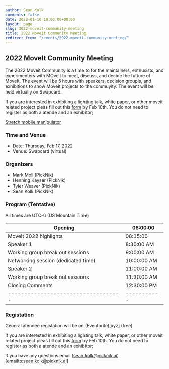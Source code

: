 ```yaml
---
author: Sean Kolk
comments: false
date: 2022-01-10 10:00:00+00:00
layout: page
slug: 2022-moveit-community-meeting
title: 2022 MoveIt Community Meeting
redirect_from: "/events/2022-moveit-community-meeting/"
---
```


## 2022 MoveIt Community Meeting
The 2022 Moveit Community is a time to for the maintainers, enthusists, and experimenters with MOveit to meet, discuss, and decide the futture of MoveIt. The event will be 5 hours with speakers, decision groupis, and exhibitions to show MoveIt projects to the commuyity. The event will be held virtually on Swapcard.

If you are interested in exhibiting a lighting talk, white paper, or other moveit related project pleas fill out this [form](wyx) by Feb 10th. You do not need to register as both a atende and an exhibitor;


[Stretch mobile manipulator](https://hello-robot.com/)

### Time and Venue

* Date: Thursday, Feb 17, 2022
* Venue: Swapcard (virtual)

### Organizers

* Mark Moll (PickNik)
* Henning Kayser (PickNik)
* Tyler Weaver (PickNik)
* Sean Kolk (PickNik)


### Program (Tentative)

All times are UTC-6 (US Mountain  Time)

| Opening                             | 08:00:00    |
| ----------------------------------- | ----------- |
| MoveIt 2022 highlights              | 08:15:00    |
| Speaker 1                           | 8:30:00 AM  |
| Working group break out sessions    | 9:00:00 AM  |
| Networking session (dedicated time) | 10:00:00 AM |
| Speaker 2                           | 11:00:00 AM |
| Working group break out sessions    | 11:30:00 AM |
| Closing Comments                    | 12:30:00 PM |
| ----------------------------------- | ----------- |


### Registation
General atendee registation will be on (Eventbrite)[xyz] (free)

If you are interested in exhibiting a lighting talk, white paper, or other moveit related project pleas fill out this [form](wyx) by Feb 10th. You do not need to register as both a atende and an exhibitor;

If you have any questions email (sean.kolk@picknik.ai)[emailto:sean.kolk@picknik.ai]
